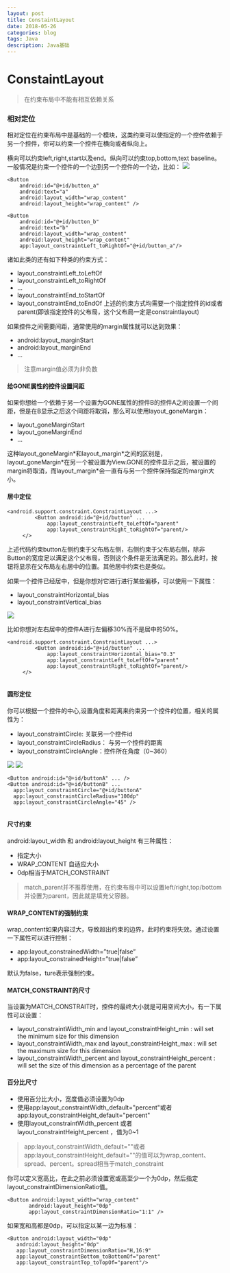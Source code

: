 ```yaml
---
layout: post
title: ConstaintLayout
date: 2018-05-26
categories: blog
tags: Java
description: Java基础
---
```



# ConstaintLayout

> 在约束布局中不能有相互依赖关系

### 相对定位

相对定位在约束布局中是基础的一个模块，这类约束可以使指定的一个控件依赖于另一个控件，你可以约束一个控件在横向或者纵向上。

横向可以约束left,right,start以及end。纵向可以约束top,bottom,text baseline。
一般情况是约束一个控件的一个边到另一个控件的一个边，比如：
![](https://developer.android.google.cn/reference/android/support/constraint/resources/images/relative-positioning.png)

```
<Button
    android:id="@+id/button_a"
    android:text="a"
    android:layout_width="wrap_content"
    android:layout_height="wrap_content" />

<Button
    android:id="@+id/button_b"
    android:text="b"
    android:layout_width="wrap_content"
    android:layout_height="wrap_content"
    app:layout_constraintLeft_toRightOf="@+id/button_a"/>
```

诸如此类的还有如下种类的约束方式：
- layout_constraintLeft_toLeftOf
- layout_constraintLeft_toRightOf
- ...
- layout_constraintEnd_toStartOf
- layout_constraintEnd_toEndOf
上述的约束方式均需要一个指定控件的id或者parent(即该指定控件的父布局，这个父布局一定是constraintlayout)

如果控件之间需要间距，通常使用的margin属性就可以达到效果：
- android:layout_marginStart
- android:layout_marginEnd
- ...

> 注意margin值必须为非负数

#### 给GONE属性的控件设置间距

如果你想给一个依赖于另一个设置为GONE属性的控件B的控件A之间设置一个间距，但是在B显示之后这个间距将取消，那么可以使用layout_goneMargin：

- layout_goneMarginStart
- layout_goneMarginEnd
- ...

这种layout_goneMargin\*和layout_margin\*之间的区别是，layout_goneMargin\*在另一个被设置为View.GONE的控件显示之后，被设置的margin将取消，而layout_margin\*会一直有与另一个控件保持指定的margin大小。

#### 居中定位

```
<android.support.constraint.ConstraintLayout ...>
         <Button android:id="@+id/button" ...
             app:layout_constraintLeft_toLeftOf="parent"
             app:layout_constraintRight_toRightOf="parent/>
     </>
```

上述代码约束button左侧约束于父布局左侧，右侧约束于父布局右侧，除非Button的宽度足以满足这个父布局，否则这个条件是无法满足的。那么此时，按钮将显示在父布局左右居中的位置。其他居中约束也是类似。

如果一个控件已经居中，但是你想对它进行进行某些偏移，可以使用一下属性：

- layout_constraintHorizontal_bias
- layout_constraintVertical_bias

![](https://developer.android.google.cn/reference/android/support/constraint/resources/images/centering-positioning-bias.png)

比如你想对左右居中的控件A进行左偏移30%而不是居中的50%。

```
<android.support.constraint.ConstraintLayout ...>
         <Button android:id="@+id/button" ...
             app:layout_constraintHorizontal_bias="0.3"
             app:layout_constraintLeft_toLeftOf="parent"
             app:layout_constraintRight_toRightOf="parent/>
     </>
     
```

#### 圆形定位

你可以根据一个控件的中心,设置角度和距离来约束另一个控件的位置，相关的属性为：
- layout_constraintCircle:   关联另一个控件id
- layout_constraintCircleRadius： 与另一个控件的距离
- layout_constraintCircleAngle：控件所在角度（0~360）

![](https://developer.android.google.cn/reference/android/support/constraint/resources/images/circle1.png)
![](https://developer.android.google.cn/reference/android/support/constraint/resources/images/circle2.png)

```
<Button android:id="@+id/buttonA" ... />
<Button android:id="@+id/buttonB" ...
  app:layout_constraintCircle="@+id/buttonA"
  app:layout_constraintCircleRadius="100dp"
  app:layout_constraintCircleAngle="45" />
     
```

#### 尺寸约束

android:layout_width 和 android:layout_height 有三种属性：
- 指定大小
- WRAP_CONTENT 自适应大小
- 0dp相当于MATCH_CONSTRAINT
> match_parent并不推荐使用，在约束布局中可以设置left/right,top/bottom并设置为parent，因此就是填充父容器。

#### WRAP_CONTENT的强制约束

wrap_content如果内容过大，导致超出约束的边界，此时约束将失效。通过设置一下属性可以进行控制：
- app:layout_constrainedWidth=”true|false”
- app:layout_constrainedHeight=”true|false”

默认为false，ture表示强制约束。

#### MATCH_CONSTRAINT的尺寸 

当设置为MATCH_CONSTRAIT时，控件的最终大小就是可用空间大小，有一下属性可以设置：

- layout_constraintWidth_min and layout_constraintHeight_min : will set the minimum size for this dimension
- layout_constraintWidth_max and layout_constraintHeight_max : will set the maximum size for this dimension
- layout_constraintWidth_percent and layout_constraintHeight_percent : will set the size of this dimension as a percentage of the parent

#### 百分比尺寸

- 使用百分比大小，宽度值必须设置为0dp
- 使用app:layout_constraintWidth_default="percent"或者app:layout_constraintHeight_default="percent"
- 使用layout_constraintWidth_percent 或者 layout_constraintHeight_percent ，值为0~1

> app:layout_constraintWidth_default=""或者app:layout_constraintHeight_default=""的值可以为wrap_content、spread、percent。spread相当于match_constraint


你可以定义宽高比，在此之前必须设置宽或高至少一个为0dp，然后指定layout_constraintDimensionRatio值。

```
<Button android:layout_width="wrap_content"
       android:layout_height="0dp"
       app:layout_constraintDimensionRatio="1:1" />

```

如果宽和高都是0dp，可以指定以某一边为标准：

```
<Button android:layout_width="0dp"
   android:layout_height="0dp"
   app:layout_constraintDimensionRatio="H,16:9"
   app:layout_constraintBottom_toBottomOf="parent"
   app:layout_constraintTop_toTopOf="parent"/>
```
